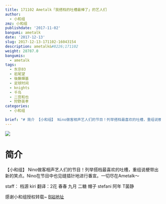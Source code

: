 ```yaml
---
title: 171102 Ametalk「我搭档的吐槽最棒了」的艺人们
author:
  - 小和组
zmz: 小和组
publishdate: '2017-11-02'
bangumi: ametalk
date: '2017-12-13'
slug: 2017-12-13-171102-16043154
description: ametalk&#8226;171102
weight: 28787.0
bangumis:
  - ametalk
tags:
  - 东京03
  - 岩尾望
  - 後藤輝基
  - 足球时间
  - knights
  - 千鸟
  - 二宫和也
  - 狩野英孝
categories:
  - 小和组

brief: "# 简介 【小和组】 Nino做客相声艺人们的节目！列举搭档最喜欢的吐槽，重组说梗带出新的笑点。Nino在节目中也见缝插针地进行番宣。一切尽在Ametalk～ staff： 档源 kiri 翻译：2花 春春 九月 二糖 帽子 stefani 阿年 T菌静 感谢小和组授权转载~"
---
```


![](https://i.imgur.com/9SR3vut.jpg)


# 简介  

【小和组】
Nino做客相声艺人们的节目！列举搭档最喜欢的吐槽，重组说梗带出新的笑点。Nino在节目中也见缝插针地进行番宣。一切尽在Ametalk～

staff：
档源 kiri
翻译：2花 春春 九月 二糖 帽子 stefani 阿年 T菌静


感谢小和组授权转载~ [B站地址](https://www.bilibili.com/video/av16043154/)
